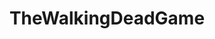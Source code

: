 ---
title: TheWalkingDeadGame
crosslinks:
- TeamKenny
- FuckArvo
- youtubefactsbot
- thewalkingdead
- youtubot
- MassdropBot
- Serendipity
- gaming
- TwoBestFriendsPlay
- tmsbmeta
- iamverybadass
- teamkenny
- RocketLeague
- lifeisstrange
- fuckarvo
- telltale
- deadbydaylight
- woahdude
- 4i09ed
- autourbanbot
---